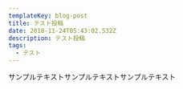 ```yaml
---
templateKey: blog-post
title: テスト投稿
date: 2018-11-24T05:43:02.532Z
description: テスト投稿
tags:
  - テスト
---
```

サンプルテキストサンプルテキストサンプルテキスト
